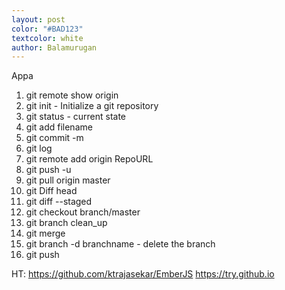 ```yaml
---
layout: post
color: "#BAD123"
textcolor: white
author: Balamurugan
---
```


Appa
1) git remote show origin
2) git init - Initialize a git repository
3) git status - current state
4) git add filename 
5) git commit -m
6) git log
6) git remote add origin RepoURL
7) git push -u
8) git pull origin master
9) git Diff head
10) git diff --staged
11) git checkout branch/master
12) git branch clean_up
13) git merge
14) git branch -d branchname - delete the branch
15) git push

HT: 
https://github.com/ktrajasekar/EmberJS
https://try.github.io
